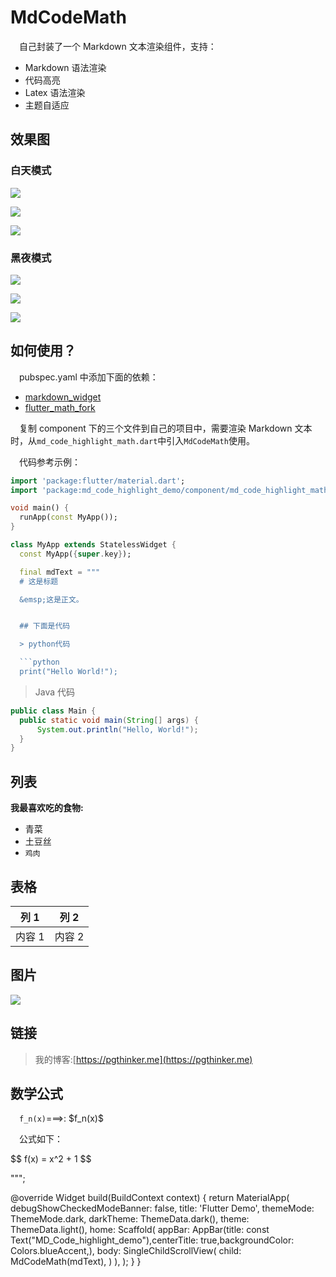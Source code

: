 # MdCodeMath

&emsp;自己封装了一个 Markdown 文本渲染组件，支持：

- Markdown 语法渲染
- 代码高亮
- Latex 语法渲染
- 主题自适应

## 效果图

### 白天模式

![](doc/images/1.png)

![](doc/images/2.png)

![](doc/images/3.png)

### 黑夜模式

![](doc/images/4.png)

![](doc/images/5.png)

![](doc/images/6.png)

## 如何使用？

&emsp;pubspec.yaml 中添加下面的依赖：

- [markdown_widget](https://pub.dev/packages/markdown_widget)
- [flutter_math_fork](https://pub.dev/packages/flutter_math_fork)

&emsp;复制 component 下的三个文件到自己的项目中，需要渲染 Markdown 文本时，从`md_code_highlight_math.dart`中引入`MdCodeMath`使用。

&emsp;代码参考示例：

````dart
import 'package:flutter/material.dart';
import 'package:md_code_highlight_demo/component/md_code_highlight_math.dart';

void main() {
  runApp(const MyApp());
}

class MyApp extends StatelessWidget {
  const MyApp({super.key});

  final mdText = """
  # 这是标题

  &emsp;这是正文。


  ## 下面是代码

  > python代码

  ```python
  print("Hello World!");
````

> Java 代码

```java
public class Main {
  public static void main(String[] args) {
      System.out.println("Hello, World!");
  }
}
```

## 列表

**我最喜欢吃的食物:**

- 青菜
- 土豆丝
- `鸡肉`

## 表格

| 列 1   | 列 2   |
| ------ | ------ |
| 内容 1 | 内容 2 |

## 图片

![](https://storage.googleapis.com/cms-storage-bucket/70760bf1e88b184bb1bc.png)

## 链接

> 我的博客:[https://pgthinker.me](https://pgthinker.me)

## 数学公式

&emsp;`f_n(x)`===>: \$f_n(x)\$

&emsp;公式如下：

\$\$
f(x) = x^2 + 1
\$\$

""";

@override
Widget build(BuildContext context) {
return MaterialApp(
debugShowCheckedModeBanner: false,
title: 'Flutter Demo',
themeMode: ThemeMode.dark,
darkTheme: ThemeData.dark(),
theme: ThemeData.light(),
home: Scaffold(
appBar: AppBar(title: const Text("MD_Code_highlight_demo"),centerTitle: true,backgroundColor: Colors.blueAccent,),
body: SingleChildScrollView(
child: MdCodeMath(mdText),
)
),
);
}
}

```

```
